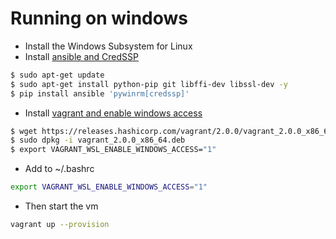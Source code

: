 # Running on windows
- Install the Windows Subsystem for Linux
- Install [ansible and CredSSP](http://docs.ansible.com/ansible/latest/intro_windows.html)
```sh
$ sudo apt-get update
$ sudo apt-get install python-pip git libffi-dev libssl-dev -y
$ pip install ansible 'pywinrm[credssp]'
``` 

- Install [vagrant and enable windows access](https://www.vagrantup.com/docs/other/wsl.html)
```sh
$ wget https://releases.hashicorp.com/vagrant/2.0.0/vagrant_2.0.0_x86_64.deb
$ sudo dpkg -i vagrant_2.0.0_x86_64.deb
$ export VAGRANT_WSL_ENABLE_WINDOWS_ACCESS="1"
``` 
- Add to ~/.bashrc
```sh
export VAGRANT_WSL_ENABLE_WINDOWS_ACCESS="1"
```
- Then start the vm
```sh
vagrant up --provision
```
